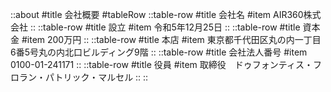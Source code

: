 ::about
#title
会社概要
#tableRow
::table-row
#title
会社名
#item
AIR360株式会社
::
::table-row
#title
設立
#item
令和5年12月25日
::
::table-row
#title
資本金
#item
200万円
::
::table-row
#title
本店
#item
東京都千代田区丸の内一丁目6番5号丸の内北口ビルディング9階
::
::table-row
#title
会社法人番号
#item
0100-01-241171
::
::table-row
#title
役員
#item
取締役　ドゥフォンティス・フロラン・パトリック・マルセル
::
::